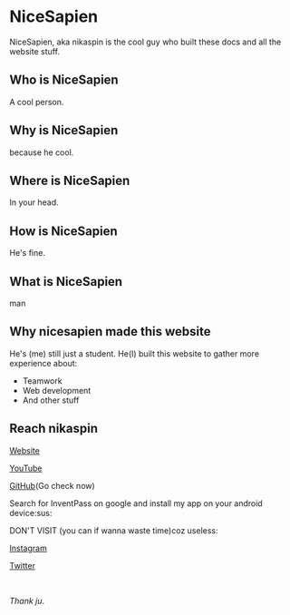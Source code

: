 # NiceSapien

NiceSapien, aka nikaspin is the cool guy who built these docs and all the website stuff.

## Who is NiceSapien

A cool person.

## Why is NiceSapien

because he cool.

## Where is NiceSapien

In your head.

## How is NiceSapien

He's fine.

## What is NiceSapien

man

## Why nicesapien made this website

He's (me) still just a student. He(I) built this website to gather more experience about:

<ul>
<li>Teamwork</li>
<li>Web development</li>
<li>And other stuff</li>
</ul>

## Reach nikaspin

[Website](https://nicesapien.is-a.dev)

[YouTube](https://youtube.com/c/nicesapien)

[GitHub](https://github.com/nicesapien)(Go check now)

Search for InventPass on google and install my app on your android device:sus:

DON'T VISIT (you can if wanna waste time)coz useless:

[Instagram](https://instagram.com/nicesapien)

[Twitter](https://twitter.com/nicesapien)

<br/>

_Thank ju_.

